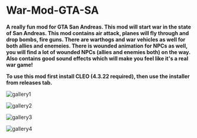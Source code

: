 # War-Mod-GTA-SA

**A really fun mod for GTA San Andreas. This mod will start war in the state of San Andreas. This mod contains air attack, planes will fly through and drop bombs, fire guns. There are warthogs and war vehicles as well for both allies and enemeies. There is wounded animation for NPCs as well, you will find a lot of wounded NPCs (allies and enemies both) on the way. Also contains good sound effects which will make you feel like it's a real war game!**

**To use this mod first install CLEO (4.3.22 required), then use the installer from releases tab.**

![gallery1](https://user-images.githubusercontent.com/117010357/224463639-7c98b5df-79ea-44c5-b5ae-1918d1b26c72.jpg)

![gallery2](https://user-images.githubusercontent.com/117010357/224463661-65d177c3-c209-4899-aa35-6b91003e663b.jpg)

![gallery3](https://user-images.githubusercontent.com/117010357/224463672-6fd41899-8d07-4b5c-8eba-3e893b2abaee.jpg)

![gallery4](https://user-images.githubusercontent.com/117010357/224463681-23268330-3c9a-45ec-9c57-98277d26e9e4.jpg)
